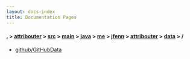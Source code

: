 ```yaml
---
layout: docs-index
title: Documentation Pages
---
```

#### [.](./../../../../../../../../index) > [attribouter](./../../../../../../../index) > [src](./../../../../../../index) > [main](./../../../../../index) > [java](./../../../../index) > [me](./../../../index) > [jfenn](./../../index) > [attribouter](./../index) > [data](./index) > **/**

- [github/GitHubData](github/GitHubData)
